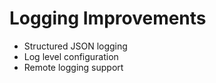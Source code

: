 # Logging Improvements
- Structured JSON logging
- Log level configuration
- Remote logging support
